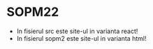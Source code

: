 # SOPM22
 - In fisierul src este site-ul in varianta react!
 - In fisierul sopm2 este site-ul in varianta html!
 
